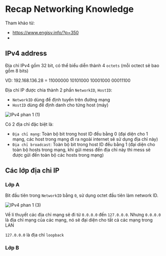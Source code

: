 # Recap Networking Knowledge

Tham khảo từ:

- <https://www.engisv.info/?p=350>
-

## IPv4 address

Địa chỉ IPv4 gồm 32 bit, có thể biểu diễn thành 4 `octets` (mỗi octect sẽ bao gồm 8 bits)

VD: 192.168.136.28 = 11000000 10101000 10001000 00011100

Địa chỉ IP được chia thành 2 phần `NetworkID`, `HostID`:

- `NetworkID` dùng để định tuyến trên đường mạng
- `HostID` dùng để định danh cho từng host (máy)

![IPv4 phan 1 (1)](https://user-images.githubusercontent.com/15076665/194710188-48975a20-3f90-4273-942a-4642e24cb11e.png)

Có 2 địa chỉ đặc biệt là:

- `Địa chỉ mạng`: Toàn bộ bit trong host ID đều bằng 0 (đại diện cho 1 mạng, các host trong mạng đi ra ngoài internet sẽ sử dụng địa chỉ này)
- `Địa chỉ broadcast`: Toàn bộ bit trong host ID đều bằng 1 (đại diện cho toàn bộ hosts trong mạng, khi gửi mess đến địa chỉ này thì mess sẽ được gửi đến toàn bộ các hosts trong mạng)

## Các lớp địa chỉ IP

### Lớp A

Bit đầu tiên trong `NetworkID` bằng `0`, sử dụng octet đầu tiên làm network ID.

![IPv4 phan 1 (3)](https://user-images.githubusercontent.com/15076665/194710824-7696172f-3467-4cd0-b38e-e5dbadac71d8.png)

Về lí thuyết các địa chỉ mạng sẽ đi từ `0.0.0.0` đến `127.0.0.0`.
Nhưng `0.0.0.0` là địa chỉ mạng của các mạng, nó sẽ đại diện cho tất cả các mạng trong LAN

`127.0.0.0` là địa chỉ `loopback`

### Lớp B